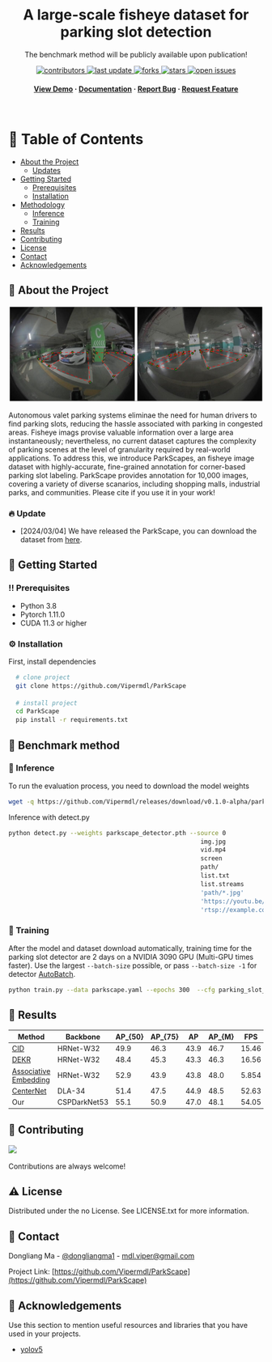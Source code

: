 <!--
Hey, thanks for using the awesome-readme-template template.  
If you have any enhancements, then fork this project and create a pull request 
or just open an issue with the label "enhancement".

Don't forget to give this project a star for additional support ;)
Maybe you can mention me or this repo in the acknowledgements too
-->
<div align="center">

<!--   <img src="assets/logo.png" alt="logo" width="200" height="auto" /> -->
  <h1>A large-scale fisheye dataset for parking slot detection</h1>
  
  <p>
    The benchmark method will be publicly available upon publication! 
  </p>
  
  
<!-- Badges -->
<p>
  <a href="https://github.com/Vipermdl/ParkScape/graphs/contributors">
    <img src="https://img.shields.io/github/contributors/Vipermdl/Oxyformer" alt="contributors" />
  </a>
  <a href="">
    <img src="https://img.shields.io/github/last-commit/Vipermdl/ParkScape" alt="last update" />
  </a>
  <a href="https://github.com/Vipermdl/ParkScape/network/members">
    <img src="https://img.shields.io/github/forks/Vipermdl/Oxyformer" alt="forks" />
  </a>
  <a href="https://github.com/Vipermdl/ParkScape/stargazers">
    <img src="https://img.shields.io/github/stars/Vipermdl/Oxyformer" alt="stars" />
  </a>
  <a href="https://github.com/Vipermdl/ParkScape/issues/">
    <img src="https://img.shields.io/github/issues/Vipermdl/Oxyformer" alt="open issues" />
  </a>
<!--   <a href="https://github.com/Vipermdl/ParkScape/blob/master/LICENSE">
    <img src="https://img.shields.io/github/license/Vipermdl/Oxyformer.svg" alt="license" />
  </a> -->
</p>
   
<h4>
    <a href="https://github.com/Vipermdl/ParkScape">View Demo</a>
  <span> · </span>
    <a href="https://github.com/Vipermdl/ParkScape">Documentation</a>
  <span> · </span>
    <a href="https://github.com/Vipermdl/ParkScape/issues/">Report Bug</a>
  <span> · </span>
    <a href="https://github.com/Vipermdl/ParkScape/issues/">Request Feature</a>
  </h4>
</div>

<br />

<!-- Table of Contents -->
# :notebook_with_decorative_cover: Table of Contents

- [About the Project](#star2-about-the-project)
  * [Updates](#fire-update)
- [Getting Started](#toolbox-getting-started)
  * [Prerequisites](#bangbang-prerequisites)
  * [Installation](#gear-installation)
- [Methodology](#compass-data-preparation)
  * [Inference](#art-inference)
  * [Training](#key-training)
- [Results](#scroll-results)
- [Contributing](#wave-contributing)
- [License](#warning-license)
- [Contact](#handshake-contact)
- [Acknowledgements](#gem-acknowledgements)

<!-- About the Project -->
## :star2: About the Project

<div style="color:#0000FF" align="center">
<img src="imgs/fig1.png"/> 
</div>

Autonomous valet parking systems eliminae the need for human drivers to find parking slots, reducing the hassle associated with parking in congested areas. Fisheye imags provise valuable information over a large area instantaneously; nevertheless, no current dataset captures the complexity of parking scenes at the level of granularity required by real-world applications. To address this, we introduce ParkScapes, an fisheye image dataset with highly-accurate, fine-grained annotation for corner-based parking slot labeling. ParkScape provides annotation for 10,000 images, covering a variety of diverse scanarios, including shopping malls, industrial parks, and communities. Please cite if you use it in your work!

### :fire: Update

- [2024/03/04] We have released the ParkScape, you can download the dataset from [here](https://github.com/Vipermdl/Oxyformer/blob/main/data.md).

<!-- Getting Started -->
## 	:toolbox: Getting Started

<!-- Prerequisites -->
### :bangbang: Prerequisites

* Python 3.8
* Pytorch 1.11.0
* CUDA 11.3 or higher

<!-- Installation -->
### :gear: Installation

First, install dependencies

```bash
  # clone project 
  git clone https://github.com/Vipermdl/ParkScape
  
  # install project
  cd ParkScape
  pip install -r requirements.txt
```

<!-- Roadmap -->
## :compass: Benchmark method

### :art: Inference

To run the evaluation process, you need to download the model weights

```bash
wget -q https://github.com/Vipermdl/releases/download/v0.1.0-alpha/parkscape_detector.pth
```

 Inference with detect.py

```bash
python detect.py --weights parkscape_detector.pth --source 0                               # webcam
                                                     img.jpg                         # image
                                                     vid.mp4                         # video
                                                     screen                          # screenshot
                                                     path/                           # directory
                                                     list.txt                        # list of images
                                                     list.streams                    # list of streams
                                                     'path/*.jpg'                    # glob
                                                     'https://youtu.be/LNwODJXcvt4'  # YouTube
                                                     'rtsp://example.com/media.mp4'  # RTSP, RTMP, HTTP stream
```

### :key: Training

After the model and dataset download automatically, training time for the parking slot detector are 2 days on a NVIDIA 3090 GPU (Multi-GPU times faster). Use the largest `--batch-size` possible, or pass `--batch-size -1` for detector [AutoBatch](https://github.com/ultralytics/yolov5/pull/5092).

```bash
python train.py --data parkscape.yaml --epochs 300  --cfg parking_slot_detector.yaml  --batch-size 16                                                              
```

<!-- Code of Conduct -->
## :scroll: Results

| Method                                                                              |Backbone|AP_{50}|AP_{75}|AP|AP_{M}|FPS|
| ----------------------------------------------------------------------------------- |------ |------ |------ |------ |------ |------ |
| [CID](https://openaccess.thecvf.com/content/CVPR2022/papers/Wang_Contextual_Instance_Decoupling_for_Robust_Multi-Person_Pose_Estimation_CVPR_2022_paper.pdf/)|HRNet-W32|49.9|46.3|43.9|46.7|15.46|
| [DEKR](https://openaccess.thecvf.com/content/CVPR2021/papers/Geng_Bottom-Up_Human_Pose_Estimation_via_Disentangled_Keypoint_Regression_CVPR_2021_paper.pdf)|HRNet-W32|48.4|45.3|43.3|46.3|16.56|
| [Associative Embedding](https://proceedings.neurips.cc/paper_files/paper/2017/file/8edd72158ccd2a879f79cb2538568fdc-Paper.pdf)|HRNet-W32|52.9|43.9|43.8|48.0|5.854|
| [CenterNet](https://arxiv.org/pdf/1904.07850.pdf)|DLA-34|51.4|47.5|44.9|48.5|52.63|
| Our|CSPDarkNet53|55.1|50.9|47.0|48.1|54.05|


## :wave: Contributing

<a href="https://github.com/Vipermdl/ParkScape/graphs/contributors">
  <img src="https://contrib.rocks/image?repo=Vipermdl/ParkScape" />
</a>

Contributions are always welcome!

<!-- FAQ -->
<!-- ## :grey_question: FAQ

- Question 1

  + Answer 1

- Question 2

  + Answer 2 -->


<!-- License -->
## :warning: License

Distributed under the no License. See LICENSE.txt for more information.


<!-- Contact -->
## :handshake: Contact

Dongliang Ma - [@dongliangma1](https://twitter.com/dongliangma1) - mdl.viper@gmail.com

Project Link: [https://github.com/Vipermdl/ParkScape](https://github.com/Vipermdl/ParkScape)


<!-- Acknowledgments -->
## :gem: Acknowledgements

Use this section to mention useful resources and libraries that you have used in your projects.

 - [yolov5](https://github.com/ultralytics/yolov5)
